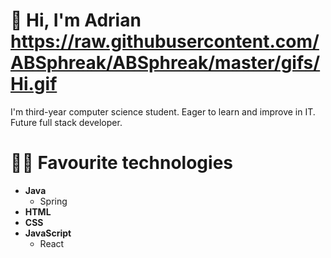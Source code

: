 # 👋 Hi, I'm Adrian https://raw.githubusercontent.com/ABSphreak/ABSphreak/master/gifs/Hi.gif

I'm third-year computer science student. 
Eager to learn and improve in IT.
Future full stack developer.

# :technologist: Favourite technologies

- **Java**
  - Spring
- **HTML**
- **CSS**
- **JavaScript**
  - React
